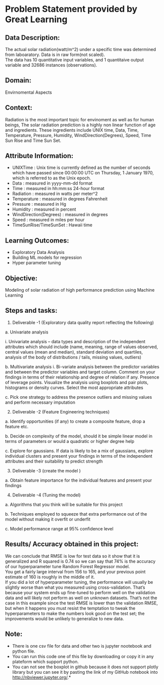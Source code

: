 <h1>Problem Statement provided by Great Learning</h1>

<h2>Data Description:</h2>
<p>
  The actual solar radiation(watt/m^2) under a specific time was determined from laboaratory. Data is in raw form(not scaled). 
 <br>
  The data has 10 quantitative input variables, and 1 quantitaive output variable and 32686 instances (observations).
</p>

<h2>Domain:</h2>
<p>Envirnomental Aspects</p>

<h2>Context:</h2>
Radiation is the most important topic for envinoment as well as for human beings, The solar radiation prediction is a highly non linear function of age and ingredients. These ingredients include UNIX time, Data, Time, Temperature, Pressure, Humidity, WindDirection(Degrees), Speed, Time Sun Rise and Time Sun Set.

<h2>Attribute Information:</h2>

* UNIXTime : Unix time is currently defined as the number of seconds which have passed since 00:00:00 UTC on Thursday, 1 January 1970, which is referred to as the Unix epoch.
* Data : measured in yyyy-mm-dd format 
* Time : measured in hh:mm:ss 24-hour format
* Radiation : measured in watts per meter^2
* Temperature : measured in degrees Fahrenheit
* Pressure : measured in Hg
* Humidity : measured in percent
* WindDirection(Degrees) : measured in degrees
* Speed : measured in miles per hour
* TimeSunRise/TimeSunSet : Hawaii time

<h2>Learning Outcomes:</h2>

* Exploratory Data Analysis
* Building ML models for regression
* Hyper parameter tuning

<h2>Objective:</h2>
Modeling of solar radiation of high performance prediction using Machine Learning

<h2>Steps and tasks:</h2>

1. Deliverable -1 (Exploratory data quality report reflecting the following)

a. Univariate analysis

i. Univariate analysis – data types and description of the independent attributes which should include (name, meaning, range of values observed, central values (mean and median), standard deviation and quartiles, analysis of the body of distributions / tails, missing values, outliers)

b. Multivariate analysis
i. Bi-variate analysis between the predictor variables and between the predictor variables and target column. Comment on your findings in terms of their relationship and degree of relation if any. Presence of leverage points. Visualize the analysis using boxplots and pair plots, histograms or density curves. Select the most appropriate attributes

c. Pick one strategy to address the presence outliers and missing values and perform necessary imputation

2. Deliverable -2 (Feature Engineering techniques)

a. Identify opportunities (if any) to create a composite feature, drop a feature etc.

b. Decide on complexity of the model, should it be simple linear
model in terms of parameters or would a quadratic or higher
degree help

c. Explore for gaussians. If data is likely to be a mix of gaussians, explore individual clusters and present your findings in terms of the independent attributes and their suitability to predict strength

3. Deliverable -3 (create the model )

a. Obtain feature importance for the individual features and present your findings

4. Deliverable -4 (Tuning the model)

a. Algorithms that you think will be suitable for this project

b. Techniques employed to squeeze that extra performance out of the model without making it overfit or underfit

c. Model performance range at 95% confidence level

<h2>Results/ Accuracy obtained in this project:</h2>
<p>
We can conclude that RMSE is low for test data so it show that it is generalized and R squared is 0.74 so we can say that 74% is the accuracy of our hyperparameter tune Random Forest Regressor model.
<br>
You get a fairly large interval from 156 to 165, and your previous point estimate of 160 is roughly in the middle of it.
<br>
If you did a lot of hyperparameter tuning, the performance will usually be slightly worse than what you measured using cross-validation. That’s because your system ends up fine-tuned to perform well on the validation data and will likely not perform as well on unknown datasets. That’s not the case in this example since the test RMSE is lower than the validation RMSE, but when it happens you must resist the temptation to tweak the hyperparameters to make the numbers look good on the test set; the improvements would be unlikely to generalize to new data.
</p>

<h2>Note:</h2>

* There is one csv file for data and other two is jupyter nootebook and python file.
* You can run this code one of this file by downloading or copy it in any plateform which support python.
* You can not see the boxplot in github because it does not support plotly library but you can see it by pasting the link of my GitHub notebook into http://nbviewer.jupyter.org/.*